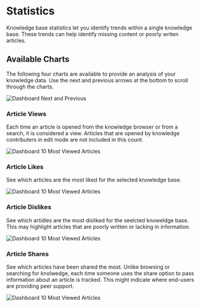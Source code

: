 # Statistics
Knowledge base statistics let you identify trends within a single knowledge base.  These trends can help identify missing content or poorly writen articles.

## Available Charts

The following four charts are available to provide an analysis of your knowledge data.  Use the next and previous arrows at the bottom to scroll through the charts.

![Dashboard Next and Previous](_books/servicemanager-user-guide/knowledge/images/dashboard-next-previous.png)

### Article Views
Each time an article is opened from the knowledge browser or from a search, it is considered a view.  Articles that are opened by knowledge contributers in edit mode are not included in this count.

![Dashboard 10 Most Viewed Articles](_books/servicemanager-user-guide/knowledge/images/statistics-articles-most-viewed.png)

### Article Likes
See which articles are the most liked for the selected knowledge base.

![Dashboard 10 Most Viewed Articles](_books/servicemanager-user-guide/knowledge/images/statistics-articles-most-liked.png)

### Article Dislikes
See which artidles are the most disliked for the seelcted knoweldge base.  This may highlight articles that are poorly written or lacking in information.

![Dashboard 10 Most Viewed Articles](_books/servicemanager-user-guide/knowledge/images/statistics-articles-most-dislikes.png)

### Article Shares
See which articles have been shared the most.  Unlike browsing or searching for knolwedge, each time someone uses the share option to pass information about an article is tracked.  This might indicate where end-users are providing peer support.

![Dashboard 10 Most Viewed Articles](_books/servicemanager-user-guide/knowledge/images/statistics-articles-most-shared.png)